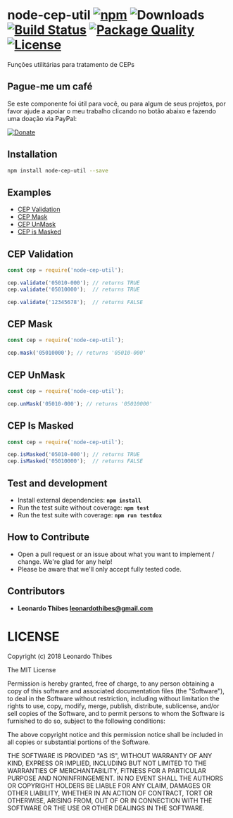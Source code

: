 # node-cep-util [![npm](http://img.shields.io/npm/v/node-cep-util.svg)](https://www.npmjs.com/package/node-cep-util) ![Downloads](https://img.shields.io/npm/dm/node-cep-util.svg) [![Build Status](https://secure.travis-ci.org/leonardothibes/node-cep-util.png)](http://travis-ci.org/leonardothibes/node-cep-util) [![Package Quality](http://npm.packagequality.com/shield/node-cep-util.svg)](http://packagequality.com/#?package=node-cep-util) [![License](https://img.shields.io/npm/l/node-cep-util.svg)](LICENSE)

Funções utilitárias para tratamento de CEPs

Pague-me um café
----------------

Se este componente foi útil para você, ou para algum de seus projetos, por favor ajude a apoiar o meu trabalho clicando no botão abaixo e fazendo uma doação via PayPal:

[![Donate](https://img.shields.io/badge/Donate-PayPal-green.svg)](https://www.paypal.com/cgi-bin/webscr?cmd=_donations&business=LEYD9Y3VEMPK8&lc=BR&item_name=Leonardo%20Thibes&item_number=node%2dcep%2dutil&currency_code=USD&bn=PP%2dDonationsBF%3abtn_donateCC_LG%2egif%3aNonHosted)

Installation
------------

```bash
npm install node-cep-util --save
```

Examples
--------

* [CEP Validation](#cep-validation)
* [CEP Mask](#cep-mask)
* [CEP UnMask](#cep-unmask)
* [CEP is Masked](#cep-is-masked)

CEP Validation
--------------

```js
const cep = require('node-cep-util');

cep.validate('05010-000'); // returns TRUE
cep.validate('05010000');  // returns TRUE

cep.validate('12345678');  // returns FALSE
```

CEP Mask
--------

```js
const cep = require('node-cep-util');

cep.mask('05010000'); // returns '05010-000'
```

CEP UnMask
--------

```js
const cep = require('node-cep-util');

cep.unMask('05010-000'); // returns '05010000'
```

CEP Is Masked
------------

```js
const cep = require('node-cep-util');

cep.isMasked('05010-000'); // returns TRUE
cep.isMasked('05010000');  // returns FALSE
```

Test and development
--------------------

* Install external dependencies: **``npm install``**
* Run the test suite without coverage: **``npm test``**
* Run the test suite with coverage: **``npm run testdox``**

How to Contribute
-----------------

* Open a pull request or an issue about what you want to implement / change. We're glad for any help!
* Please be aware that we'll only accept fully tested code.

Contributors
------------

 * **Leonardo Thibes <leonardothibes@gmail.com>**

LICENSE
=======

Copyright (c) 2018 Leonardo Thibes

The MIT License

Permission is hereby granted, free of charge, to any person obtaining a copy of
this software and associated documentation files (the "Software"), to deal in
the Software without restriction, including without limitation the rights to
use, copy, modify, merge, publish, distribute, sublicense, and/or sell copies of
the Software, and to permit persons to whom the Software is furnished to do so,
subject to the following conditions:

The above copyright notice and this permission notice shall be included in all
copies or substantial portions of the Software.

THE SOFTWARE IS PROVIDED "AS IS", WITHOUT WARRANTY OF ANY KIND, EXPRESS OR
IMPLIED, INCLUDING BUT NOT LIMITED TO THE WARRANTIES OF MERCHANTABILITY, FITNESS
FOR A PARTICULAR PURPOSE AND NONINFRINGEMENT. IN NO EVENT SHALL THE AUTHORS OR
COPYRIGHT HOLDERS BE LIABLE FOR ANY CLAIM, DAMAGES OR OTHER LIABILITY, WHETHER
IN AN ACTION OF CONTRACT, TORT OR OTHERWISE, ARISING FROM, OUT OF OR IN
CONNECTION WITH THE SOFTWARE OR THE USE OR OTHER DEALINGS IN THE SOFTWARE.
